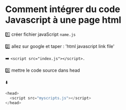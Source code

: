 # Comment intégrer du code Javascript à une page html 

:one: créer fichier javaScript `name.js` <br>

:two:  allez sur google et taper : 'html javascript link file'

:arrow_right: `<script src="index.js"></script>.` <br>

:three: mettre le code source dans head <br>

:arrow_down:

````js
<head>
  <script src="myscripts.js"></script> 
</head> 
````
 
